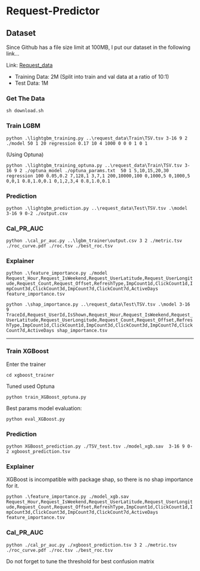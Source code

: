 # Request-Predictor

## Dataset
Since Github has a file size limit at 100MB, I put our dataset in the following link...

Link: [Request_data](https://drive.google.com/open?id=17It9Ygf50fZeqDpJE9itaNx1fTZSzeGw&authuser=haochuan.li.cn%40gmail.com&usp=drive_fs)

- Training Data: 2M (Split into train and val data at a ratio of 10:1) 
- Test Data: 1M

### Get The Data
`sh download.sh`

### Train LGBM

`python .\lightgbm_training.py ..\request_data\Train\TSV.tsv 3-16 9 2 ./model 50 1 20 regression 0.17 10 4 1000 0 0 0 1 0 1`

(Using Optuna)

`python .\lightgbm_training_optuna.py ..\request_data\Train\TSV.tsv 3-16 9 2 ./optuna_model ./optuna_params.txt  50 1 5,10,15,20,30 regression 100 0.05,0.2 7,128,1 3,7,1 200,10000,100 0,1000,5 0,1000,5 0,0,1 0.8,1.0,0.1 0,1,2,3,4 0.8,1.0,0.1`

### Prediction
`python .\lightgbm_prediction.py ..\request_data\Test\TSV.tsv .\model 3-16 9 0-2 ./output.csv`

### Cal_PR_AUC
`python .\cal_pr_auc.py ..\lgbm_trainer\output.csv 3 2 ./metric.tsv ./roc_curve.pdf ./roc.tsv ./best_roc.tsv`

### Explainer
`python .\feature_importance.py ./model Request_Hour,Request_IsWeekend,Request_UserLatitude,Request_UserLongitude,Request_Count,Request_Offset,RefreshType,ImpCount1d,ClickCount1d,ImpCount3d,ClickCount3d,ImpCount7d,ClickCount7d,ActiveDays feature_importance.tsv`

`python .\shap_importance.py ..\request_data\Test\TSV.tsv .\model 3-16 9 TraceId,Request_UserId,IsShown,Request_Hour,Request_IsWeekend,Request_UserLatitude,Request_UserLongitude,Request_Count,Request_Offset,RefreshType,ImpCount1d,ClickCount1d,ImpCount3d,ClickCount3d,ImpCount7d,ClickCount7d,ActiveDays shap_importance.tsv`

---

### Train XGBoost

Enter the trainer

`cd xgboost_trainer`

Tuned used Optuna

`python train_XGBoost_optuna.py`

Best params model evaluation:

`python eval_XGBoost.py`

### Prediction

`python XGBoost_prediction.py ./TSV_test.tsv ./model_xgb.sav  3-16 9 0-2 xgboost_prediction.tsv`

### Explainer

XGBoost is incompatible with package shap, so there is no shap importance for it.

`python .\feature_importance.py ./model_xgb.sav Request_Hour,Request_IsWeekend,Request_UserLatitude,Request_UserLongitude,Request_Count,Request_Offset,RefreshType,ImpCount1d,ClickCount1d,ImpCount3d,ClickCount3d,ImpCount7d,ClickCount7d,ActiveDays feature_importance.tsv`

### Cal_PR_AUC
`python ./cal_pr_auc.py ./xgboost_prediction.tsv 3 2 ./metric.tsv ./roc_curve.pdf ./roc.tsv ./best_roc.tsv`

Do not forget to tune the threshold for best confusion matrix






